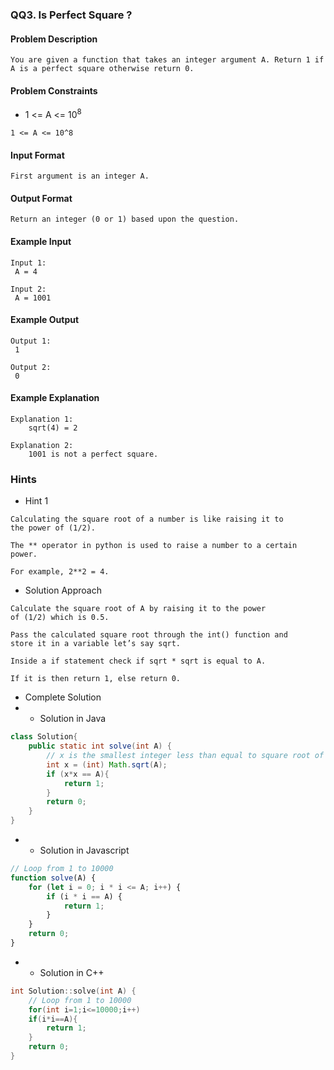 ### QQ3. Is Perfect Square ?
#### Problem Description
```text
You are given a function that takes an integer argument A. Return 1 if 
A is a perfect square otherwise return 0.
```
#### Problem Constraints
* <p>1 &lt;= A &lt;= 10<sup>8</sup></p>
```text
1 <= A <= 10^8
```
#### Input Format
```text
First argument is an integer A.
```
#### Output Format
```text
Return an integer (0 or 1) based upon the question.
```
#### Example Input
```text
Input 1:
 A = 4

Input 2:
 A = 1001
```
#### Example Output
```text
Output 1:
 1

Output 2:
 0
```
#### Example Explanation
```text
Explanation 1:
    sqrt(4) = 2

Explanation 2:
    1001 is not a perfect square.
```
### Hints
* Hint 1
```text
Calculating the square root of a number is like raising it to 
the power of (1/2).

The ** operator in python is used to raise a number to a certain power.

For example, 2**2 = 4.
```
* Solution Approach
```text
Calculate the square root of A by raising it to the power 
of (1/2) which is 0.5.

Pass the calculated square root through the int() function and 
store it in a variable let’s say sqrt.

Inside a if statement check if sqrt * sqrt is equal to A.

If it is then return 1, else return 0.
```
* Complete Solution
* * Solution in Java
```java
class Solution{
    public static int solve(int A) {
        // x is the smallest integer less than equal to square root of A
        int x = (int) Math.sqrt(A);
        if (x*x == A){
            return 1;
        }
        return 0;
    }
}
```
* * Solution in Javascript
```javascript
// Loop from 1 to 10000
function solve(A) {
    for (let i = 0; i * i <= A; i++) {
        if (i * i == A) {
            return 1;
        }
    }
    return 0;
}
```
* * Solution in C++
```cpp
int Solution::solve(int A) {
    // Loop from 1 to 10000
    for(int i=1;i<=10000;i++)
    if(i*i==A){
        return 1;
    }
    return 0;
}
```

